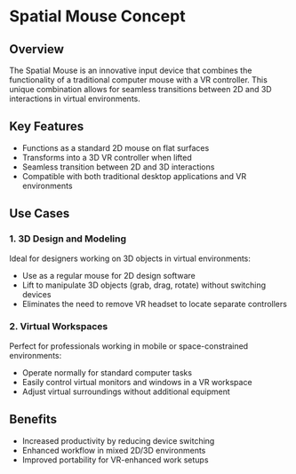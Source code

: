 # Spatial Mouse Concept

## Overview

The Spatial Mouse is an innovative input device that combines the functionality of a traditional computer mouse with a VR controller. This unique combination allows for seamless transitions between 2D and 3D interactions in virtual environments.

## Key Features

- Functions as a standard 2D mouse on flat surfaces
- Transforms into a 3D VR controller when lifted
- Seamless transition between 2D and 3D interactions
- Compatible with both traditional desktop applications and VR environments

## Use Cases

### 1. 3D Design and Modeling

Ideal for designers working on 3D objects in virtual environments:
- Use as a regular mouse for 2D design software
- Lift to manipulate 3D objects (grab, drag, rotate) without switching devices
- Eliminates the need to remove VR headset to locate separate controllers

### 2. Virtual Workspaces

Perfect for professionals working in mobile or space-constrained environments:
- Operate normally for standard computer tasks
- Easily control virtual monitors and windows in a VR workspace
- Adjust virtual surroundings without additional equipment

## Benefits

- Increased productivity by reducing device switching
- Enhanced workflow in mixed 2D/3D environments
- Improved portability for VR-enhanced work setups